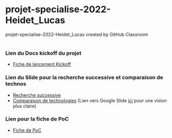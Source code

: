 # projet-specialise-2022-Heidet_Lucas
projet-specialise-2022-Heidet_Lucas created by GitHub Classroom
<br><br>
### Lien du Docs kickoff du projet
* [Fiche de lancement Kickoff](https://github.com/cegepmatane/projet-specialise-2022-MoOaAaa/blob/main/docs/Lancement%20_kickoff_%20du%20Projet.pdf)

### Lien du Slide pour la recherche successive et comparaison de technos
* [Recherche successive](https://github.com/cegepmatane/projet-specialise-2022-MoOaAaa/blob/main/docs/Template%20Recherche%20Successive.pdf)<br>
* [Comparaison de technologies](https://github.com/cegepmatane/projet-specialise-2022-MoOaAaa/blob/main/docs/GRILLES%20de%20COMPARAISON.pdf) (Lien vers Google Slide [ici](https://docs.google.com/presentation/d/1LYfxhDg_11a3_SKHbhk_z_2oREoBTiBbwawQ7B4HDnc/edit?usp=sharing) pour une vision plus claire)

### Lien pour la fiche de PoC
* [Fiche de PoC](https://docs.google.com/document/d/1SmATb21jWMS6NCMENI7VLnfCyQyc8l4yJCxtf_9WOGk/edit?usp=sharing)
